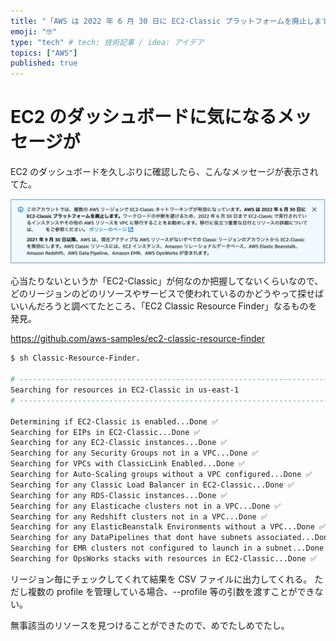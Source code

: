 ```yaml
---
title: "「AWS は 2022 年 6 月 30 日に EC2-Classic プラットフォームを廃止します」メッセージの対応"
emoji: "🤓"
type: "tech" # tech: 技術記事 / idea: アイデア
topics: ["AWS"]
published: true
---
```


# EC2 のダッシュボードに気になるメッセージが

EC2 のダッシュボードを久しぶりに確認したら、こんなメッセージが表示されてた。

![](/images/articles/5f4e3a0510821b.png)

心当たりないというか「EC2-Classic」が何なのか把握してないくらいなので、どのリージョンのどのリソースやサービスで使われているのかどうやって探せばいいんだろうと調べてたところ、「EC2 Classic Resource Finder」なるものを発見。

https://github.com/aws-samples/ec2-classic-resource-finder

```bash
$ sh Classic-Resource-Finder.

# -------------------------------------------------------------------------
Searching for resources in EC2-Classic in us-east-1
# -------------------------------------------------------------------------

Determining if EC2-Classic is enabled...Done ✅
Searching for EIPs in EC2-Classic...Done ✅
Searching for any EC2-Classic instances...Done ✅
Searching for any Security Groups not in a VPC...Done ✅
Searching for VPCs with ClassicLink Enabled...Done ✅
Searching for Auto-Scaling groups without a VPC configured...Done ✅
Searching for any Classic Load Balancer in EC2-Classic...Done ✅
Searching for any RDS-Classic instances...Done ✅
Searching for any Elasticache clusters not in a VPC...Done ✅
Searching for any Redshift clusters not in a VPC...Done ✅
Searching for any ElasticBeanstalk Environments without a VPC...Done ✅
Searching for any DataPipelines that dont have subnets associated...Done ✅
Searching for EMR clusters not configured to launch in a subnet...Done ✅
Searching for OpsWorks stacks with resources in EC2-Classic...Done ✅
```

リージョン毎にチェックしてくれて結果を CSV ファイルに出力してくれる。
ただし複数の profile を管理している場合、--profile 等の引数を渡すことができない。

無事該当のリソースを見つけることができたので、めでたしめでたし。

